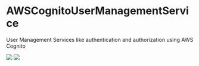 # AWSCognitoUserManagementService
User Management Services like authentication and authorization using AWS Cognito


<img src="https://user-images.githubusercontent.com/62032144/151176117-f80c9828-7e93-4084-adf1-0368ae8a7e45.png">
<img src="https://user-images.githubusercontent.com/62032144/151176131-1385b448-877d-4383-a20a-9712dce14ad6.png">
